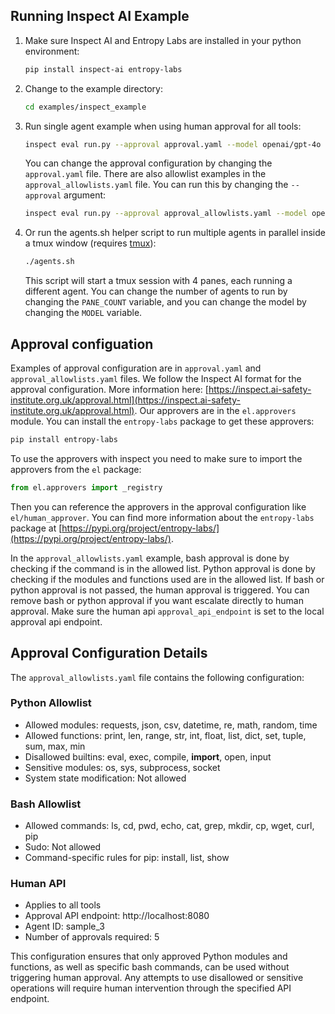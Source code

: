 ## Running Inspect AI Example

1. Make sure Inspect AI and Entropy Labs are installed in your python environment:

   ```bash
   pip install inspect-ai entropy-labs
   ```

2. Change to the example directory:

   ```bash
   cd examples/inspect_example
   ```

3. Run single agent example when using human approval for all tools:

   ```bash
   inspect eval run.py --approval approval.yaml --model openai/gpt-4o --trace
   ```
   You can change the approval configuration by changing the `approval.yaml` file. There are also allowlist examples in the `approval_allowlists.yaml` file. You can run this by changing the `--approval` argument:

   ```bash
   inspect eval run.py --approval approval_allowlists.yaml --model openai/gpt-4o --trace
   ```

4. Or run the agents.sh helper script to run multiple agents in parallel inside a tmux window (requires [tmux](https://github.com/tmux/tmux/wiki)):

   ```bash
   ./agents.sh
   ```
      This script will start a tmux session with 4 panes, each running a different agent.
   You can change the number of agents to run by changing the `PANE_COUNT` variable, and you can change the model by changing the `MODEL` variable. 



## Approval configuation
Examples of approval configuration are in `approval.yaml` and `approval_allowlists.yaml` files. We follow the Inspect AI format for the approval configuration. More information here: [https://inspect.ai-safety-institute.org.uk/approval.html](https://inspect.ai-safety-institute.org.uk/approval.html). Our approvers are in the `el.approvers` module. You can install the `entropy-labs` package to get these approvers:

```bash
pip install entropy-labs
```
To use the approvers with inspect you need to make sure to import the approvers from the `el` package:

```python
from el.approvers import _registry
```
Then you can reference the approvers in the approval configuration like `el/human_approver`. You can find more information about the `entropy-labs` package at [https://pypi.org/project/entropy-labs/](https://pypi.org/project/entropy-labs/).


In the `approval_allowlists.yaml` example, bash approval is done by checking if the command is in the allowed list. Python approval is done by checking if the modules and functions used are in the allowed list. If bash or python approval is not passed, the human approval is triggered. You can remove bash or python approval if you want escalate directly to human approval. Make sure the human api `approval_api_endpoint` is set to the local approval api endpoint.

## Approval Configuration Details

The `approval_allowlists.yaml` file contains the following configuration:

### Python Allowlist
- Allowed modules: requests, json, csv, datetime, re, math, random, time
- Allowed functions: print, len, range, str, int, float, list, dict, set, tuple, sum, max, min
- Disallowed builtins: eval, exec, compile, __import__, open, input
- Sensitive modules: os, sys, subprocess, socket
- System state modification: Not allowed

### Bash Allowlist
- Allowed commands: ls, cd, pwd, echo, cat, grep, mkdir, cp, wget, curl, pip
- Sudo: Not allowed
- Command-specific rules for pip: install, list, show

### Human API
- Applies to all tools
- Approval API endpoint: http://localhost:8080
- Agent ID: sample_3
- Number of approvals required: 5

This configuration ensures that only approved Python modules and functions, as well as specific bash commands, can be used without triggering human approval. Any attempts to use disallowed or sensitive operations will require human intervention through the specified API endpoint.







